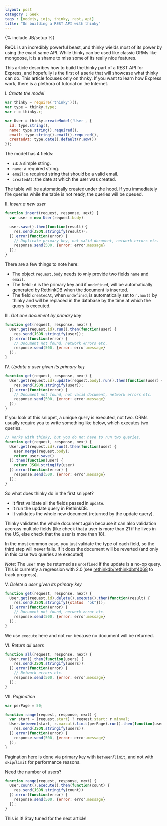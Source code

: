 ```yaml
---
layout: post
category : Geek
tags : [nodejs, iojs, thinky, rest, api]
title: "On building a REST API with thinky"
---
```

{% include JB/setup %}

ReQL is an incredibly powerful beast, and thinky wields most of its power
by using the exact same API. While thinky can be used like classic ORMs
like mongoose, it is a shame to miss some of its really nice features.

This article describes how to build the thinky part of a REST API for Express,
and hopefully is the first of a serie that will showcase what thinky can do. This
article focuses only on thinky. If you want to learn how Express work, there is a
plethora of tutorial on the Internet.


I. _Create the model_

```js
var thinky = require('thinky')();
var type = thinky.type;
var r = thinky.r;

var User = thinky.createModel('User', {
  id: type.string(),
  name: type.string().required(),
  email: type.string().email().required(),
  createdAt: type.date().default(r.now())
});
```

The model has 4 fields:

- `id`: a simple string.
- `name`: a required string.
- `email`: a required string that should be a valid email.
- `createdAt`: the date at which the user was created.

The table will be automatically created under the hood. If you immediately fire
queries while the table is not ready, the queries will be queued.


II. _Insert a new user_

```js
function insert(request, response, next) {
  var user = new User(request.body);

  user.save().then(function(result) {
    res.send(JSON.stringify(result));
  }).error(function(error) {
    // Duplicate primary key, not valid document, network errors etc.
    response.send(500, {error: error.message}
  });
}
```

There are a few things to note here:

- The object `request.body` needs to only provide two fields `name` and `email`.
- The field `id` is the primary key and if `undefined`, will be automatically generated
by RethinkDB when the document is inserted.
- The field `createdAt`, when `undefined`, is automatically set to `r.now()` by thinky
and will be replaced in the database by the time at which the query is executed.

III. _Get one document by primary key_

```js
function get(request, response, next) {
  User.get(request.id).run().then(function(user) {
    res.send(JSON.stringify(user));
  }).error(function(error) {
    // Document not found, network errors etc.
    response.send(500, {error: error.message}
  });
}
```

IV. _Update a user given its primary key_

```js
function get(request, response, next) {
  User.get(request.id).update(request.body).run().then(function(user) {
    res.send(JSON.stringify(user));
  }).error(function(error) {
    // Document not found, not valid document, network errors etc.
    response.send(500, {error: error.message}
  });
}
```

If you look at this snippet, a unique query is executed, not two. ORMs usually
require you to write something like below, which executes two queries.

```js
// Works with thinky, but you do not have to run two queries.
function get(request, response, next) {
  User.get(request.id).run().then(function(user) {
    user.merge(request.body);
    return user.save()
  }).then(function(user) {
    return JSON.stringify(user)
  }).error(function(error) {
    response.send(500, {error: error.message}
  });
}
```

So what does thinky do in the first snippet?

- It first validate all the fields passed in `update`.
- It run the update query in RethinkDB.
- It validates the whole new document (returned by the update query).

Thinky validates the whole document again because it can also validation accross multiple fields
(like check that a user is more than 21 if he lives in the US, else check
that the user is more than 18).

In the most common case, you just validate the type of each field, so the third step
will never fails. If it does the document will be reverted (and only in this case
two queries are executed).


_Note_: The `user` may be returned as `undefined` if the update is a no-op query. This
is currently a regression with 2.0 (see [rethinkdb/rethinkdb#4068](https://github.com/rethinkdb/rethinkdb/issues/4068)
to track progress).


V. _Delete a user given its primary key_

```js
function get(request, response, next) {
  User.get(request.id).delete().execute().then(function(result) {
    res.send(JSON.stringify({status: "ok"}));
  }).error(function(error) {
    // Document not found, network error etc.
    response.send(500, {error: error.message}
  });
}
```

We use `execute` here and not `run` because no document will be returned.

VI. _Return all users_

```js
function all(request, response, next) {
  User.run().then(function(users) {
    res.send(JSON.stringify(users));
  }).error(function(error) {
    // Network errors etc.
    response.send(500, {error: error.message}
  });
}
```

VII. _Pagination_

```js
var perPage = 50;

function range(request, response, next) {
  var start = (request.start) ? request.start: r.minval;
  User.between(start, r.maxcal).limit(perPage).run().then(function(users) {
    res.send(JSON.stringify(users));
  }).error(function(error) {
    response.send(500, {error: error.message}
  });
}
```

Pagination here is done via primary key with `between`/`limit`,
and not with `skip`/`limit` for performance reasons.


Need the number of users?

```js
function range(request, response, next) {
  User.count().execute().then(function(count) {
    res.send(JSON.stringify(count));
  }).error(function(error) {
    response.send(500, {error: error.message}
  });
}
```

This is it! Stay tuned for the next article!
